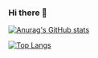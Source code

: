 ### Hi there 👋

[![Anurag's GitHub stats](https://github-readme-stats.vercel.app/api?username=jayjayjay-jj&show_icons=true&theme=dracula)](https://github.com/anuraghazra/github-readme-stats)

[![Top Langs](https://github-readme-stats.vercel.app/api/top-langs/?username=jayjayjay-jj&theme=dracula)](https://github.com/anuraghazra/github-readme-stats)
